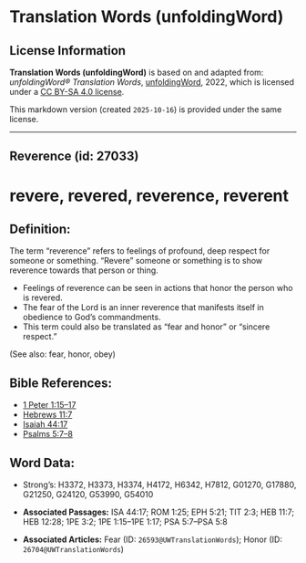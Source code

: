 # Translation Words (unfoldingWord)

## License Information

**Translation Words (unfoldingWord)** is based on and adapted from: _unfoldingWord® Translation Words_, [unfoldingWord](https://unfoldingword.org/utw), 2022, which is licensed under a [CC BY-SA 4.0 license](https://creativecommons.org/licenses/by-sa/4.0/legalcode.en).

This markdown version (created `2025-10-16`) is provided under the same license.



--------------------------------

## Reverence (id: 27033)

revere, revered, reverence, reverent
====================================

Definition:
-----------

The term “reverence” refers to feelings of profound, deep respect for someone or something. “Revere” someone or something is to show reverence towards that person or thing.

* Feelings of reverence can be seen in actions that honor the person who is revered.
* The fear of the Lord is an inner reverence that manifests itself in obedience to God’s commandments.
* This term could also be translated as “fear and honor” or “sincere respect.”

(See also: fear, honor, obey)

Bible References:
-----------------

* [1 Peter 1:15–17](https://ref.ly/1Pet1:15-1Pet1:17)
* [Hebrews 11:7](https://ref.ly/Heb11:7)
* [Isaiah 44:17](https://ref.ly/Isa44:17)
* [Psalms 5:7–8](https://ref.ly/Ps5:7-Ps5:8)

Word Data:
----------

* Strong’s: H3372, H3373, H3374, H4172, H6342, H7812, G01270, G17880, G21250, G24120, G53990, G54010

* **Associated Passages:** ISA 44:17; ROM 1:25; EPH 5:21; TIT 2:3; HEB 11:7; HEB 12:28; 1PE 3:2; 1PE 1:15–1PE 1:17; PSA 5:7–PSA 5:8
* **Associated Articles:** Fear (ID: `26593@UWTranslationWords`); Honor (ID: `26704@UWTranslationWords`)


